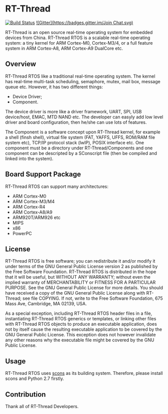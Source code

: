 # RT-Thread #

[![Build Status](https://travis-ci.org/RT-Thread/rt-thread.png)](https://travis-ci.org/RT-Thread/rt-thread)
[![Gitter](https://badges.gitter.im/Join Chat.svg)](https://gitter.im/RT-Thread/rt-thread?utm_source=badge&utm_medium=badge&utm_campaign=pr-badge&utm_content=badge)

RT-Thread is an open source real-time operating system for embedded devices from China. RT-Thread RTOS is a scalable real-time operating system: a tiny kernel for ARM Cortex-M0, Cortex-M3/4, or a full feature system in ARM Cortex-A8, ARM Cortex-A9 DualCore etc. 

## Overview ##

RT-Thread RTOS like a traditional real-time operating system. The kernel has real-time multi-task scheduling, semaphore, mutex, mail box, message queue etc. However, it has two different things:

* Device Driver;
* Component. 

The device driver is more like a driver framework, UART, SPI, USB device/host, EMAC, MTD NAND etc. The developer can easyly add low level driver and board configuration, then he/she can use lots of features. 

The Component is a software concept upon RT-Thread kernel, for example a shell (finsh shell), virtual file system (FAT, YAFFS, UFFS, ROM/RAM file system etc), TCP/IP protocol stack (lwIP), POSIX interface etc. One component must be a directory under RT-Thread/Components and one component can be descripted by a SConscript file (then be compiled and linked into the system).

## Board Support Package ##

RT-Thread RTOS can support many architectures:

* ARM Cortex-M0
* ARM Cortex-M3/M4
* ARM Cortex-R4
* ARM Cortex-A8/A9
* ARM920T/ARM926 etc
* MIPS 
* x86
* PowerPC

## License ##

RT-Thread RTOS is free software; you can redistribute it and/or modify it under terms of the GNU General Public License version 2 as published by the Free Software Foundation. RT-Thread RTOS is distributed in the hope that it will be useful, but WITHOUT ANY WARRANTY; without even the implied warranty of MERCHANTABILITY or FITNESS FOR A PARTICULAR PURPOSE. See the GNU General Public License for more details. You should have received a copy of the GNU General Public License along with RT-Thread; see file COPYING. If not, write to the Free Software Foundation, 675 Mass Ave, Cambridge, MA 02139, USA.

As a special exception, including RT-Thread RTOS header files in a file, instantiating RT-Thread RTOS generics or templates, or linking other files with RT-Thread RTOS objects to produce an executable application, does not by itself cause the resulting executable application to be covered by the GNU General Public License. This exception does not however invalidate any other reasons why the executable file might be covered by the GNU Public License.

## Usage ##

RT-Thread RTOS uses [scons](http://www.scons.org) as its building system. Therefore, please install scons and Python 2.7 firstly. 

## Contribution ##

Thank all of RT-Thread Developers. 
